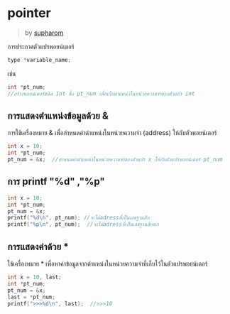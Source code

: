 # pointer #
> by [supharom](https://github.com/supharom)

การประกาศตัวแปรพอยน์เตอร์
```c
type *variable_name;
```

เช่น   
```c
int *pt_num;
//สร้างพอยน์เตอร์ชนิด int ชื่อ pt_num เพื่อเก็บตำแหน่งในหน่วยความจำของตัวแปร int
```

## การแสดงตำแหน่งข้อมูลด้วย & ##
การใช้เครื่องหมาย & เพื่อกำหนดค่าตำแหน่งในหน่วยความจำ (address) ให้กับตัวพอยน์เตอร์

```c
int x = 10;
int *pt_num;
pt_num = &x;  //กำหนดค่าตำแหน่งในหน่วยความจำของตัวแปร x ให้กับตัวแปรพอยน์เตอร์ pt_num
```

## การ printf "%d" ,"%p" ##
```c
int x = 10;
int *pt_num;
pt_num = &x;
printf("%d\n", pt_num); //จะได้adressที่เป็นเลขฐานสิบ
printf("%p\n", pt_num);  //จะได้adressที่เป็นเลขฐานสิบหก
```

## การแสดงค่าด้วย * ##
ใช้เครื่องหมาย * เพื่อหาค่าข้อมูลจากตำแหน่งในหน่วยความจำที่เก็บไว้ในตัวแปรพอยน์เตอร์
```c
int x = 10, last;
int *pt_num;
pt_num = &x;
last = *pt_num;
printf(">>>%d\n", last);  //>>>10
```
